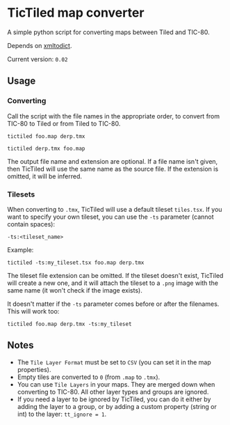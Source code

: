 # TicTiled map converter

A simple python script for converting maps between Tiled and TIC-80. 

Depends on [xmltodict](https://github.com/martinblech/xmltodict#ok-how-do-i-get-it).

Current version: `0.02`





## Usage


### Converting

Call the script with the file names in the appropriate order, to convert from TIC-80 to Tiled or from Tiled to TIC-80. 

```
tictiled foo.map derp.tmx

tictiled derp.tmx foo.map
```

The output file name and extension are optional. If a file name isn't given, then TicTiled will use the same name as the source file. 
If the extension is omitted, it will be inferred. 


### Tilesets

When converting to `.tmx`, TicTiled will use a default tileset `tiles.tsx`. If you want to specify your own tileset, you can use the `-ts` parameter (cannot contain spaces):

`-ts:<tileset_name>`

Example:

```
tictiled -ts:my_tileset.tsx foo.map derp.tmx
```

The tileset file extension can be omitted. If the tileset doesn't exist, TicTiled will create a new one, and it will attach the tileset to a `.png` image with the same name (it won't check if the image exists). 

It doesn't matter if the `-ts` parameter comes before or after the filenames. This will work too:

```
tictiled foo.map derp.tmx -ts:my_tileset
```





## Notes

- The `Tile Layer Format` must be set to `CSV` (you can set it in the map properties). 
- Empty tiles are converted to `0` (from `.map` to `.tmx`).
- You can use `Tile Layers` in your maps. They are merged down when converting to TIC-80. All other layer types and groups are ignored.
- If you need a layer to be ignored by TicTiled, you can do it either by adding the layer to a group, or by adding a custom property (string or int) to the layer: `tt_ignore = 1`.




